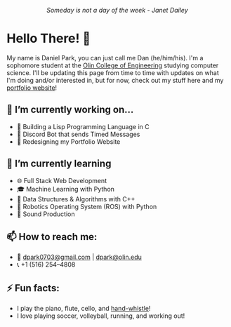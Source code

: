 <p align="center"><em>Someday is not a day of the week - Janet Dailey</em>

# Hello There! 👋

My name is Daniel Park, you can just call me Dan (he/him/his). I'm a sophomore student at the [Olin College of Engineering](https://www.olin.edu) studying computer science. I'll be updating this page from time to time with updates on what I'm doing and/or interested in, but for now, check out my stuff here and my [portfolio website](https://danpark13.github.io/)!

## 🔭 I’m currently working on...
- 📖 Building a Lisp Programming Language in C
- 💬 Discord Bot that sends Timed Messages
- 🚧 Redesigning my Portfolio Website

## 🌱 I’m currently learning
- 🌐 Full Stack Web Development
- 🎓 Machine Learning with Python
- 🧩 Data Structures & Algorithms with C++
- 🤖 Robotics Operating System (ROS) with Python
- 🎵 Sound Production

<!-- - 👯 I’m looking to collaborate on ...
- 🤔 I’m looking for help with ...
- 💬 Ask me about ... -->

## 📫 How to reach me:
- 📧 dpark0703@gmail.com | dpark@olin.edu
- 📞 +1 (516) 254–4808

## ⚡ Fun facts:
- I play the piano, flute, cello, and [hand-whistle](https://www.youtube.com/watch?v=A9wnb7GizrA&ab_channel=HalWalker)!
- I love playing soccer, volleyball, running, and working out!
